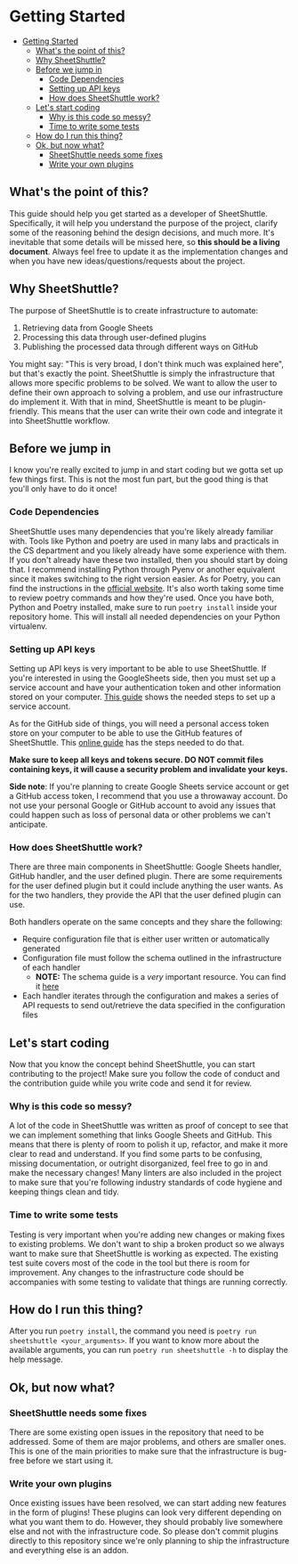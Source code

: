 # Getting Started

- [Getting Started](#getting-started)
  - [What's the point of this?](#whats-the-point-of-this)
  - [Why SheetShuttle?](#why-sheetshuttle)
  - [Before we jump in](#before-we-jump-in)
    - [Code Dependencies](#code-dependencies)
    - [Setting up API keys](#setting-up-api-keys)
    - [How does SheetShuttle work?](#how-does-sheetshuttle-work)
  - [Let's start coding](#lets-start-coding)
    - [Why is this code so messy?](#why-is-this-code-so-messy)
    - [Time to write some tests](#time-to-write-some-tests)
  - [How do I run this thing?](#how-do-i-run-this-thing)
  - [Ok, but now what?](#ok-but-now-what)
    - [SheetShuttle needs some fixes](#sheetshuttle-needs-some-fixes)
    - [Write your own plugins](#write-your-own-plugins)

## What's the point of this?

This guide should help you get started as a developer of SheetShuttle. Specifically, it will help you understand
the purpose of the project, clarify some of the reasoning behind the design decisions, and much more.
It's inevitable that some details will be missed here, so **this should be a living document**.
Always feel free to update it as the implementation changes and when you have new ideas/questions/requests about the project.

## Why SheetShuttle?

The purpose of SheetShuttle is to create infrastructure to automate:

1. Retrieving data from Google Sheets
2. Processing this data through user-defined plugins
3. Publishing the processed data through different ways on GitHub

You might say: "This is very broad, I don't think much was explained here", but that's exactly the point.
SheetShuttle is simply the infrastructure that allows more specific problems to be solved. We want to allow the
user to define their own approach to solving a problem, and use our infrastructure do implement it.
With that in mind, SheetShuttle is meant to be plugin-friendly. This means that the user can write their
own code and integrate it into SheetShuttle workflow.

## Before we jump in

I know you're really excited to jump in and start coding but we gotta set up few things first.
This is not the most fun part, but the good thing is that you'll only have to do it once!

### Code Dependencies

SheetShuttle uses many dependencies that you're likely already familiar with. Tools like Python and poetry
are used in many labs and practicals in the CS department and you likely already have some experience with them.
If you don't already have these two installed, then you should start by doing that. I recommend installing Python
through Pyenv or another equivalent since it makes switching to the right version easier. As for Poetry, you can
find the instructions in the [official website](https://python-poetry.org/docs/). It's also worth taking some time
to review poetry commands and how they're used.
Once you have both, Python and Poetry installed, make sure to run `poetry install` inside your repository home. This will
install all needed dependencies on your Python virtualenv.

### Setting up API keys

Setting up API keys is very important to be able to use SheetShuttle. If you're interested in using the GoogleSheets side,
then you must set up a service account and have your authentication token and other information stored on your computer.
[This guide](./Google_API_Setup.md) shows the needed steps to set up a service account.

As for the GitHub side of things, you will need a personal access token store on your computer to be able to use
the GitHub features of SheetShuttle. This [online guide](https://docs.github.com/en/authentication/keeping-your-account-and-data-secure/creating-a-personal-access-token)
has the steps needed to do that.

**Make sure to keep all keys and tokens secure. DO NOT commit files containing keys, it will cause a security problem and invalidate your keys.**

**Side note**: If you're planning to create Google Sheets service account or get a GitHub access token, I recommend that you use a throwaway account.
Do not use your personal Google or GitHub account to avoid any issues that could happen such as loss of personal data or other problems we can't anticipate.

### How does SheetShuttle work?

There are three main components in SheetShuttle: Google Sheets handler, GitHub handler, and the user defined plugin. There are some requirements
for the user defined plugin but it could include anything the user wants. As for the two handlers, they provide the API that the user defined
plugin can use.

Both handlers operate on the same concepts and they share the following:

- Require configuration file that is either user written or automatically generated
- Configuration file must follow the schema outlined in the infrastructure of each handler
  - **NOTE:** The schema guide is a _very_ important resource. You can find it [here](./schemas.md)
- Each handler iterates through the configuration and makes a series of API requests to send out/retrieve the
    data specified in the configuration files

## Let's start coding

Now that you know the concept behind SheetShuttle, you can start contributing to the project!
Make sure you follow the code of conduct and the contribution guide while you write code and
send it for review.

### Why is this code so messy?

A lot of the code in SheetShuttle was written as proof of concept to see that we can implement something
that links Google Sheets and GitHub. This means that there is plenty of room to polish it up, refactor, and make
it more clear to read and understand. If you find some parts to be confusing, missing documentation, or outright
disorganized, feel free to go in and make the necessary changes! Many linters are also included in the project
to make sure that you're following industry standards of code hygiene and keeping things clean and tidy.

### Time to write some tests

Testing is very important when you're adding new changes or making fixes to existing problems. We don't want
to ship a broken product so we always want to make sure that SheetShuttle is working as expected. The existing
test suite covers most of the code in the tool but there is room for improvement. Any changes to the infrastructure
code should be accompanies with some testing to validate that things are running correctly.

## How do I run this thing?

After you run `poetry install`, the command you need is `poetry run sheetshuttle <your_arguments>`. If you want to know more about the available arguments,
you can run `poetry run sheetshuttle -h` to display the help message.

## Ok, but now what?

### SheetShuttle needs some fixes

There are some existing open issues in the repository that need to be addressed. Some of them are major problems, and others are smaller ones.
This is one of the main priorities to make sure that the infrastructure is bug-free before we start using it.

### Write your own plugins

Once existing issues have been resolved, we can start adding new features in the form of plugins! These plugins
can look very different depending on what you want them to do. However, they should probably live somewhere else and
not with the infrastructure code. So please don't commit plugins directly to this repository since we're only planning
to ship the infrastructure and everything else is an addon.
